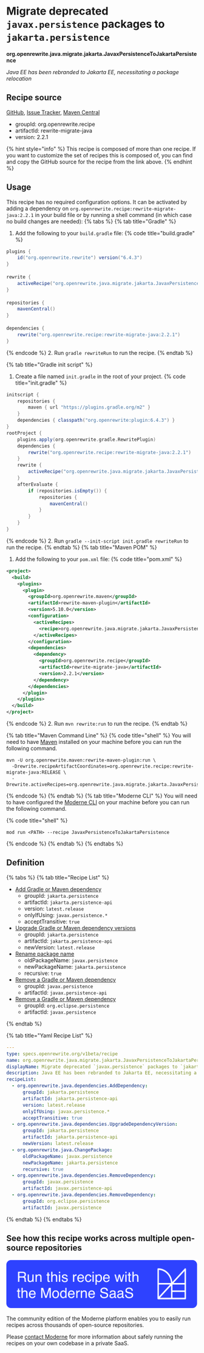 # Migrate deprecated `javax.persistence` packages to `jakarta.persistence`

**org.openrewrite.java.migrate.jakarta.JavaxPersistenceToJakartaPersistence**

_Java EE has been rebranded to Jakarta EE, necessitating a package relocation_

## Recipe source

[GitHub](https://github.com/openrewrite/rewrite-migrate-java/blob/main/src/main/resources/META-INF/rewrite/jakarta-ee-9.yml), [Issue Tracker](https://github.com/openrewrite/rewrite-migrate-java/issues), [Maven Central](https://central.sonatype.com/artifact/org.openrewrite.recipe/rewrite-migrate-java/2.2.1/jar)

* groupId: org.openrewrite.recipe
* artifactId: rewrite-migrate-java
* version: 2.2.1

{% hint style="info" %}
This recipe is composed of more than one recipe. If you want to customize the set of recipes this is composed of, you can find and copy the GitHub source for the recipe from the link above.
{% endhint %}

## Usage

This recipe has no required configuration options. It can be activated by adding a dependency on `org.openrewrite.recipe:rewrite-migrate-java:2.2.1` in your build file or by running a shell command (in which case no build changes are needed): 
{% tabs %}
{% tab title="Gradle" %}
1. Add the following to your `build.gradle` file:
{% code title="build.gradle" %}
```groovy
plugins {
    id("org.openrewrite.rewrite") version("6.4.3")
}

rewrite {
    activeRecipe("org.openrewrite.java.migrate.jakarta.JavaxPersistenceToJakartaPersistence")
}

repositories {
    mavenCentral()
}

dependencies {
    rewrite("org.openrewrite.recipe:rewrite-migrate-java:2.2.1")
}
```
{% endcode %}
2. Run `gradle rewriteRun` to run the recipe.
{% endtab %}

{% tab title="Gradle init script" %}
1. Create a file named `init.gradle` in the root of your project.
{% code title="init.gradle" %}
```groovy
initscript {
    repositories {
        maven { url "https://plugins.gradle.org/m2" }
    }
    dependencies { classpath("org.openrewrite:plugin:6.4.3") }
}
rootProject {
    plugins.apply(org.openrewrite.gradle.RewritePlugin)
    dependencies {
        rewrite("org.openrewrite.recipe:rewrite-migrate-java:2.2.1")
    }
    rewrite {
        activeRecipe("org.openrewrite.java.migrate.jakarta.JavaxPersistenceToJakartaPersistence")
    }
    afterEvaluate {
        if (repositories.isEmpty()) {
            repositories {
                mavenCentral()
            }
        }
    }
}
```
{% endcode %}
2. Run `gradle --init-script init.gradle rewriteRun` to run the recipe.
{% endtab %}
{% tab title="Maven POM" %}
1. Add the following to your `pom.xml` file:
{% code title="pom.xml" %}
```xml
<project>
  <build>
    <plugins>
      <plugin>
        <groupId>org.openrewrite.maven</groupId>
        <artifactId>rewrite-maven-plugin</artifactId>
        <version>5.10.0</version>
        <configuration>
          <activeRecipes>
            <recipe>org.openrewrite.java.migrate.jakarta.JavaxPersistenceToJakartaPersistence</recipe>
          </activeRecipes>
        </configuration>
        <dependencies>
          <dependency>
            <groupId>org.openrewrite.recipe</groupId>
            <artifactId>rewrite-migrate-java</artifactId>
            <version>2.2.1</version>
          </dependency>
        </dependencies>
      </plugin>
    </plugins>
  </build>
</project>
```
{% endcode %}
2. Run `mvn rewrite:run` to run the recipe.
{% endtab %}

{% tab title="Maven Command Line" %}
{% code title="shell" %}
You will need to have [Maven](https://maven.apache.org/download.cgi) installed on your machine before you can run the following command.

```shell
mvn -U org.openrewrite.maven:rewrite-maven-plugin:run \
  -Drewrite.recipeArtifactCoordinates=org.openrewrite.recipe:rewrite-migrate-java:RELEASE \
  -Drewrite.activeRecipes=org.openrewrite.java.migrate.jakarta.JavaxPersistenceToJakartaPersistence
```
{% endcode %}
{% endtab %}
{% tab title="Moderne CLI" %}
You will need to have configured the [Moderne CLI](https://docs.moderne.io/moderne-cli/cli-intro) on your machine before you can run the following command.

{% code title="shell" %}
```shell
mod run <PATH> --recipe JavaxPersistenceToJakartaPersistence
```
{% endcode %}
{% endtab %}
{% endtabs %}

## Definition

{% tabs %}
{% tab title="Recipe List" %}
* [Add Gradle or Maven dependency](../../../java/dependencies/adddependency.md)
  * groupId: `jakarta.persistence`
  * artifactId: `jakarta.persistence-api`
  * version: `latest.release`
  * onlyIfUsing: `javax.persistence.*`
  * acceptTransitive: `true`
* [Upgrade Gradle or Maven dependency versions](../../../java/dependencies/upgradedependencyversion.md)
  * groupId: `jakarta.persistence`
  * artifactId: `jakarta.persistence-api`
  * newVersion: `latest.release`
* [Rename package name](../../../java/changepackage.md)
  * oldPackageName: `javax.persistence`
  * newPackageName: `jakarta.persistence`
  * recursive: `true`
* [Remove a Gradle or Maven dependency](../../../java/dependencies/removedependency.md)
  * groupId: `javax.persistence`
  * artifactId: `javax.persistence-api`
* [Remove a Gradle or Maven dependency](../../../java/dependencies/removedependency.md)
  * groupId: `org.eclipse.persistence`
  * artifactId: `javax.persistence`

{% endtab %}

{% tab title="Yaml Recipe List" %}
```yaml
---
type: specs.openrewrite.org/v1beta/recipe
name: org.openrewrite.java.migrate.jakarta.JavaxPersistenceToJakartaPersistence
displayName: Migrate deprecated `javax.persistence` packages to `jakarta.persistence`
description: Java EE has been rebranded to Jakarta EE, necessitating a package relocation
recipeList:
  - org.openrewrite.java.dependencies.AddDependency:
      groupId: jakarta.persistence
      artifactId: jakarta.persistence-api
      version: latest.release
      onlyIfUsing: javax.persistence.*
      acceptTransitive: true
  - org.openrewrite.java.dependencies.UpgradeDependencyVersion:
      groupId: jakarta.persistence
      artifactId: jakarta.persistence-api
      newVersion: latest.release
  - org.openrewrite.java.ChangePackage:
      oldPackageName: javax.persistence
      newPackageName: jakarta.persistence
      recursive: true
  - org.openrewrite.java.dependencies.RemoveDependency:
      groupId: javax.persistence
      artifactId: javax.persistence-api
  - org.openrewrite.java.dependencies.RemoveDependency:
      groupId: org.eclipse.persistence
      artifactId: javax.persistence

```
{% endtab %}
{% endtabs %}

## See how this recipe works across multiple open-source repositories

[![Moderne Link Image](/.gitbook/assets/ModerneRecipeButton.png)](https://app.moderne.io/recipes/org.openrewrite.java.migrate.jakarta.JavaxPersistenceToJakartaPersistence)

The community edition of the Moderne platform enables you to easily run recipes across thousands of open-source repositories.

Please [contact Moderne](https://moderne.io/product) for more information about safely running the recipes on your own codebase in a private SaaS.
